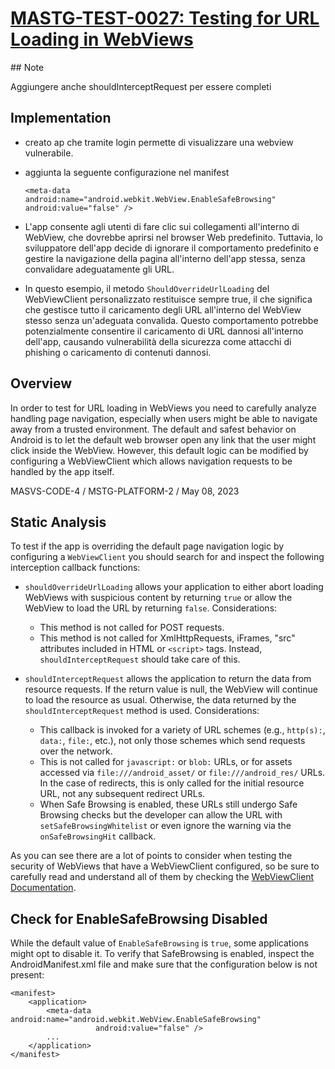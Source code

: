 # [MASTG-TEST-0027: Testing for URL Loading in WebViews](https://mas.owasp.org/MASTG/tests/android/MASVS-CODE/MASTG-TEST-0027)

## Note

Aggiungere anche shouldInterceptRequest per essere completi

## Implementation

- creato ap che tramite login permette di visualizzare una webview vulnerabile.
- aggiunta la seguente configurazione nel manifest
    
    `<meta-data    android:name="android.webkit.WebView.EnableSafeBrowsing"    android:value="false" />`
    
- L'app consente agli utenti di fare clic sui collegamenti all'interno di WebView, che dovrebbe aprirsi nel browser Web predefinito. Tuttavia, lo sviluppatore dell'app decide di ignorare il comportamento predefinito e gestire la navigazione della pagina all'interno dell'app stessa, senza convalidare adeguatamente gli URL.
- In questo esempio, il metodo `ShouldOverrideUrlLoading` del WebViewClient personalizzato restituisce sempre true, il che significa che gestisce tutto il caricamento degli URL all'interno del WebView stesso senza un'adeguata convalida. Questo comportamento potrebbe potenzialmente consentire il caricamento di URL dannosi all'interno dell'app, causando vulnerabilità della sicurezza come attacchi di phishing o caricamento di contenuti dannosi.

## Overview
In order to test for URL loading in WebViews you need to carefully analyze handling page navigation, especially when users might be able to navigate away from a trusted environment. The default and safest behavior on Android is to let the default web browser open any link that the user might click inside the WebView. However, this default logic can be modified by configuring a WebViewClient which allows navigation requests to be handled by the app itself.

MASVS-CODE-4 / MSTG-PLATFORM-2 / May 08, 2023
## Static Analysis
To test if the app is overriding the default page navigation logic by configuring a `WebViewClient` you should search for and inspect the following interception callback functions:

- `shouldOverrideUrlLoading` allows your application to either abort loading WebViews with suspicious content by returning `true` or allow the WebView to load the URL by returning `false`. Considerations:
  - This method is not called for POST requests.
  - This method is not called for XmlHttpRequests, iFrames, "src" attributes included in HTML or `<script>` tags. Instead, `shouldInterceptRequest` should take care of this.

- `shouldInterceptRequest` allows the application to return the data from resource requests. If the return value is null, the WebView will continue to load the resource as usual. Otherwise, the data returned by the `shouldInterceptRequest` method is used. Considerations:
  - This callback is invoked for a variety of URL schemes (e.g., `http(s):`, `data:`, `file:`, etc.), not only those schemes which send requests over the network.
  - This is not called for `javascript:` or `blob:` URLs, or for assets accessed via `file:///android_asset/` or `file:///android_res/` URLs. In the case of redirects, this is only called for the initial resource URL, not any subsequent redirect URLs.
  - When Safe Browsing is enabled, these URLs still undergo Safe Browsing checks but the developer can allow the URL with `setSafeBrowsingWhitelist` or even ignore the warning via the `onSafeBrowsingHit` callback.

As you can see there are a lot of points to consider when testing the security of WebViews that have a WebViewClient configured, so be sure to carefully read and understand all of them by checking the [WebViewClient Documentation](https://developer.android.com/reference/android/webkit/WebViewClient).

## Check for EnableSafeBrowsing Disabled

While the default value of `EnableSafeBrowsing` is `true`, some applications might opt to disable it. To verify that SafeBrowsing is enabled, inspect the AndroidManifest.xml file and make sure that the configuration below is not present:

```
<manifest>
    <application>
        <meta-data android:name="android.webkit.WebView.EnableSafeBrowsing"
                   android:value="false" />
        ...
    </application>
</manifest>
```